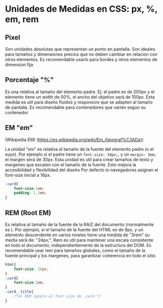 # Unidades de Medidas en CSS: px, %, em, rem
## Pixel
Son unidades absolutas que representan un punto en pantalla. Son ideales para tamaños y dimensiones precios que no deben cambiar en relacion con otros elementos. Es recomendable usarlo para bordes y otros elementos de dimension fija

## Porcentaje "%"
Es una relativa al tamaño del elemento padre. Ej: el padre es de 200px y el elemento tiene un width de 50%, el ancho del objetivo será de 100px. Esta medida es util para diseño fluidos y responsive que se adapten al tamaño de pantalla. Es recomendable para contenedores que varien segun su contenedor

## EM "em"
(Wikipedia EM) (https://es.wikipedia.org/wiki/Em_(tipograf%C3ADa))

La unidad "em" es relativa al tamaño de la fuente del elemento padre (o el suyo). Por ejemplo si el padre tiene un `font-size: 10px;`, y un `margin: 3em;` el margen será de 30px. Esta unidad es util para crear tamaños de texto y margenes que escalen con el tamaño de la fuente.
Esto mejora la accesibilidad y flexibilidad del diseño
Por defecto lo navegadores asignan el font-size inicial a 16px.

```css
.card{
    font-size:1em;
    padding: 1.5em;
}
```
## REM (Root EM)
Es relativa al tamaño de la fuente de la RAIZ del documento (normalmente es <html>). Por ejemplo, si el tamaño de la fuente del HTML es de 8px, y un elemento descendente en varios niveles tiene una medida de "3rem" su media será de: "24px;". Rem es util para mantener una escala consistente en todo el documento, independientemente de la estructura del DOM. Es recomendable usar rem para tamaños globales, como el tamaño de la fuente principal y los margenes, para garantizar coherencia en todo el sitio

```css
html{
    font-size: 16px;
}
.card{
    font-size:2em;
}
.card__title{
    /*el REM ignora el font-size de .card */
}